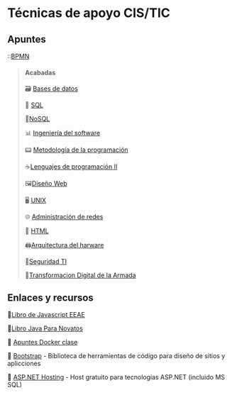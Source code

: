 # Técnicas de apoyo CIS/TIC
## Apuntes
::[BPMN](https://github.com/13sauca13/PRG/blob/master/MF7.1%20BPMN/Apuntes.md)

> #### Acabadas
> :card_file_box: [Bases de datos](https://github.com/13sauca13/PRG/blob/master/MF6.1%20BBDD/Apuntes.md)
>
> :bookmark_tabs: [SQL](https://github.com/13sauca13/PRG/blob/master/MF6.2%20SQL/Apuntes.md)
>
> :bookmark_tabs:[NoSQL](https://github.com/13sauca13/PRG/blob/master/MF5.6%20NoSQL/Apuntes.md)
>
> :bar_chart: [Ingeniería del software](https://github.com/13sauca13/PRG/blob/master/MF5.1%20Ingenieria%20software/Apuntes.md)
>
> :pager: [Metodología de la programación](https://github.com/13sauca13/PRG/blob/master/MF5.2%20Metodolog%C3%ADas%20de%20la%20programaci%C3%B3n/Apuntes.md)
>
> :coffee:[Lenguajes de programación II](https://github.com/13sauca13/PRG/blob/master/MF5.3%20Lengujes%20de%20progr.%20II/Apuntes.md)
>
> :framed_picture:[Diseño Web](https://github.com/13sauca13/PRG/blob/master/MF5.5%20Dise%C3%B1o%20Web/Apuntes.md)
>
> :desktop_computer: [UNIX](https://github.com/13sauca13/PRG/blob/master/MF2.2%20UNIX/Apuntes.md)
>
> :globe_with_meridians: [Administración de redes](https://github.com/13sauca13/PRG/blob/master/MF3.2%20Admin%20redes/Apuntes.md)
>
> :flags: [HTML](https://github.com/13sauca13/PRG/blob/master/MF5.4%20HTML/Apuntes.md)
>
> :printer:[Arquitectura del harware](https://github.com/13sauca13/PRG/blob/master/MF2.1%20Arq.%20Hardware/Apuntes.md)
>
> :closed_lock_with_key:[Seguridad TI](https://github.com/13sauca13/PRG/blob/master/MF4.1%20Seguridad%20TI/Apuntes.md)
>
> :rocket:[Transformacion Digital de la Armada](https://github.com/13sauca13/PRG/blob/master/MF7.4%20TDA/Apuntes.md)

## Enlaces y recursos
:book:[Libro de Javascript EEAE](https://github.com/13sauca13/PRG/blob/master/Recursos/Javascript.pdf)

:book:[Libro Java Para Novatos](https://github.com/13sauca13/PRG/blob/master/MF5.3%20Lengujes%20de%20progr.%20II/Java%20para%20novatos.pdf)

:whale: [Apuntes Docker clase](https://github.com/13sauca13/PRG/blob/master/MF5.2%20Metodolog%C3%ADas%20de%20la%20programaci%C3%B3n/Docker.md)

:link: [Bootstrap](https://getbootstrap.com/) - Biblioteca de herramientas de código para diseño de sitios y aplicciones

:link: [ASP.NET Hosting](https://freeasphosting.net/) - Host gratuito para tecnologías ASP.NET (incluido MS SQL)
